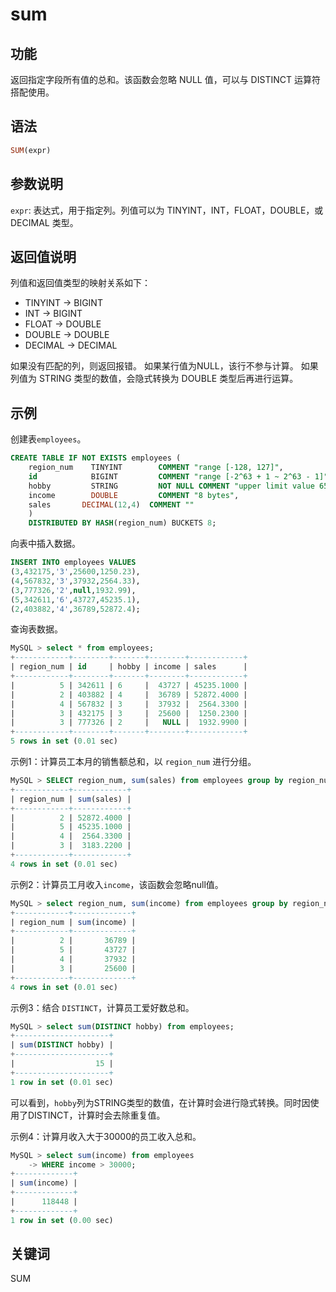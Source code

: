 
# sum

## 功能

返回指定字段所有值的总和。该函数会忽略 NULL 值，可以与 DISTINCT 运算符搭配使用。

## 语法

```Haskell
SUM(expr)
```

## 参数说明

`expr`: 表达式，用于指定列。列值可以为 TINYINT，INT，FLOAT，DOUBLE，或DECIMAL 类型。

## 返回值说明

列值和返回值类型的映射关系如下：

- TINYINT -> BIGINT
- INT -> BIGINT
- FLOAT -> DOUBLE
- DOUBLE -> DOUBLE
- DECIMAL -> DECIMAL

如果没有匹配的列，则返回报错。
如果某行值为NULL，该行不参与计算。
如果列值为 STRING 类型的数值，会隐式转换为 DOUBLE 类型后再进行运算。

## 示例

创建表`employees`。

```SQL
CREATE TABLE IF NOT EXISTS employees (
    region_num    TINYINT        COMMENT "range [-128, 127]",
    id            BIGINT         COMMENT "range [-2^63 + 1 ~ 2^63 - 1]",
    hobby         STRING         NOT NULL COMMENT "upper limit value 65533 bytes",
    income        DOUBLE         COMMENT "8 bytes",
    sales       DECIMAL(12,4)  COMMENT ""
    )
    DISTRIBUTED BY HASH(region_num) BUCKETS 8;
```

向表中插入数据。

```SQL
INSERT INTO employees VALUES
(3,432175,'3',25600,1250.23),
(4,567832,'3',37932,2564.33),
(3,777326,'2',null,1932.99),
(5,342611,'6',43727,45235.1),
(2,403882,'4',36789,52872.4);
```

查询表数据。

```SQL
MySQL > select * from employees;
+------------+--------+-------+--------+------------+
| region_num | id     | hobby | income | sales      |
+------------+--------+-------+--------+------------+
|          5 | 342611 | 6     |  43727 | 45235.1000 |
|          2 | 403882 | 4     |  36789 | 52872.4000 |
|          4 | 567832 | 3     |  37932 |  2564.3300 |
|          3 | 432175 | 3     |  25600 |  1250.2300 |
|          3 | 777326 | 2     |   NULL |  1932.9900 |
+------------+--------+-------+--------+------------+
5 rows in set (0.01 sec)
```

示例1：计算员工本月的销售额总和，以 `region_num` 进行分组。

```SQL
MySQL > SELECT region_num, sum(sales) from employees group by region_num;
+------------+------------+
| region_num | sum(sales) |
+------------+------------+
|          2 | 52872.4000 |
|          5 | 45235.1000 |
|          4 |  2564.3300 |
|          3 |  3183.2200 |
+------------+------------+
4 rows in set (0.01 sec)
```

示例2：计算员工月收入`income`，该函数会忽略null值。

```SQL
MySQL > select region_num, sum(income) from employees group by region_num;
+------------+-------------+
| region_num | sum(income) |
+------------+-------------+
|          2 |       36789 |
|          5 |       43727 |
|          4 |       37932 |
|          3 |       25600 |
+------------+-------------+
4 rows in set (0.01 sec)
```

示例3：结合 `DISTINCT`，计算员工爱好数总和。

```SQL
MySQL > select sum(DISTINCT hobby) from employees;
+---------------------+
| sum(DISTINCT hobby) |
+---------------------+
|                  15 |
+---------------------+
1 row in set (0.01 sec)
```

可以看到，`hobby`列为STRING类型的数值，在计算时会进行隐式转换。同时因使用了DISTINCT，计算时会去除重复值。

示例4：计算月收入大于30000的员工收入总和。

```SQL
MySQL > select sum(income) from employees
    -> WHERE income > 30000;
+-------------+
| sum(income) |
+-------------+
|      118448 |
+-------------+
1 row in set (0.00 sec)
```

## 关键词

SUM
